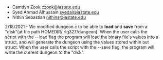 - Camdyn Zook czook@iastate.edu
- Syed Ahmad Alhussain syedal@iastate.edu
- Nithin Sebastian nithins@iastate.edu

2/18/2021 - We modified dungeon.c to be able to **load** and **save** from a "disk"(at file path HOMEDIR/.rlg327/dungeon). When the user calls the script with the 
--load flag the program will load the binary file's values into a struct, and will generate the dungeon using the values stored within out struct. When the user calls the script with 
the --save flag, the program will write the current dungeon to the "disk".
